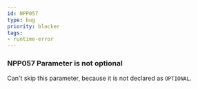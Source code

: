 ```yaml
---
id: NPP057
type: bug
priority: blocker
tags:
- runtime-error 
---
```


### NPP057 Parameter is not optional
Can't skip this parameter, because it is not declared as `OPTIONAL`.
